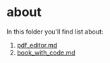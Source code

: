 # about

In this folder you'll find list about:

1. [pdf_editor.md](pdf_editor.md)
2. [book_with_code.md](../buku/book_with_code.md)
